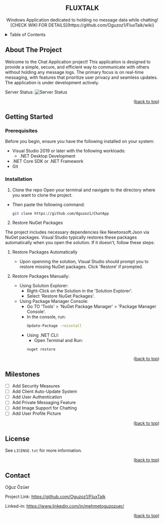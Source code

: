 <!-- PROJECT LOGO -->
<h2 align="center">FLUXTALK</h2>
  <p align="center">
    Windows Application dedicated to holding no message data while chatting!
    [CHECK WIKI FOR DETAILS](https://github.com/Oguzoz1/FluxTalk/wiki)
  </p>
</div>



<!-- TABLE OF CONTENTS -->
<details>
  <summary>Table of Contents</summary>
  <ol>
    <li>
      <a href="#about-the-project">About The Project</a>
      <ul>
        <li><a href="#built-with">Built With</a></li>
      </ul>
    </li>
    <li>
      <a href="#getting-started">Getting Started</a>
      <ul>
        <li><a href="#prerequisites">Prerequisites</a></li>
        <li><a href="#installation">Installation</a></li>
      </ul>
    </li>
    <li><a href="#usage">Usage</a></li>
    <li><a href="#roadmap">Roadmap</a></li>
    <li><a href="#license">License</a></li>
    <li><a href="#contact">Contact</a></li>
  </ol>
</details>



<!-- ABOUT THE PROJECT -->
## About The Project
Welcome to the Chat Application project! This application is designed to provide a simple, 
secure, and efficient way to communicate with others without holding any message logs. The primary focus is
on real-time messaging, with features that prioritize user privacy and seamless updates. The application
is under development actively.


Server Status: ![Server Status](http://34.141.136.120:5000/status?)
<p align="right">(<a href="#readme-top">back to top</a>)</p>

<!-- GETTING STARTED -->
## Getting Started
### Prerequisites

Before you begin, ensure you have the following installed on your system:
- Visual Studio 2019 or later with the following workloads:
     - .NET Desktop Development
- .NET Core SDK or .NET Framework
- Git
### Installation

1. Clone the repo
Open your terminal and navigate to the directory where you want to clone the project.
- Then paste the following command:
   ```sh
   git clone https://github.com/Oguzoz1/ChatApp
   ```
2. Restore NuGet Packages
   
The project includes necessary dependencies like Newtonsoft.Json via NuGet packages. Visual Studio typically restores these packages automatically when you open the solution. If it doesn't, follow these steps:
  1. Restore Packages Automatically
      - Upon openning the solution, Visual Studio should prompt you to restore missing NuGet packages. Click 'Restore' if prompted.
    
        
  2. Restore Packages Manually:
      - Using Solution Explorer:
          - Right-Click on the Solution in the 'Solution Explorer'.
          - Select 'Restore NuGet Packages'.
      - Using Package Manager Console:
          - Go TO 'Tools' > 'NuGet Package Manager' > 'Package Manager Console'.
          - In the console, run:        
               ```sh
               Update-Package -reinstall
               ```
          - Using .NET CLI:
            - Open Terminal and Run:    
             ```sh
             nuget restore
             ```

<p align="right">(<a href="#readme-top">back to top</a>)</p>

<!-- ROADMAP -->
## Milestones

- [ ] Add Security Measures
- [ ] Add Client Auto-Update System
- [ ] Add User Authentication
- [ ] Add Private Messaging Feature
- [ ] Add Image Support for Chatting
- [ ] Add User Profile Picture

<p align="right">(<a href="#readme-top">back to top</a>)</p>

<!-- LICENSE -->
## License

 See `LICENSE.txt` for more information.

<p align="right">(<a href="#readme-top">back to top</a>)</p>


<!-- CONTACT -->
## Contact

Oğuz Özüer

Project Link: https://github.com/Oguzoz1/FluxTalk

Linked-in: https://www.linkedin.com/in/mehmetoguzozuer/

<p align="right">(<a href="#readme-top">back to top</a>)</p>


